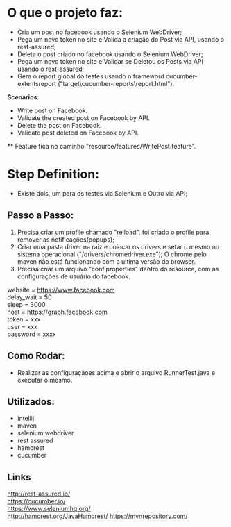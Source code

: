 
# O que o projeto faz:
- Cria um post no facebook usando o Selenium WebDriver;
- Pega um novo token no site e Valida a criação do Post via API, usando o rest-assured;
- Deleta o post criado no facebook usando o Selenium WebDriver;
- Pega um novo token no site e Validar se Deletou os Posts via API usando o rest-assured;
- Gera o report global do testes usando o frameword cucumber-extentsreport ("target\cucumber-reports\report.html").

**Scenarios:**
- Write post on Facebook.
- Validate the created post on Facebook by API.
- Delete the post on Facebook.
- Validate post deleted on Facebook by API.

** Feature fica no caminho "resource/features/WritePost.feature".

# Step Definition:
- Existe dois, um para os testes via Selenium e Outro via API;

## Passo  a Passo:
1. Precisa criar um profile chamado "reiload", foi criado o profile para remover as notificações(popups);
2. Criar uma pasta driver na raiz e colocar os drivers e setar o mesmo no sistema operacional ("/drivers/chromedriver.exe");
   O chrome pelo maven não está funcionando com a ultima versão do browser.
3. Precisa criar um arquivo "conf.properties" dentro do resource, com as configurações de usuário do facebook.

website = https://www.facebook.com  
delay_wait = 50  
sleep =  3000  
host = https://graph.facebook.com  
token = xxx  
user = xxx  
password = xxxx  

## Como Rodar:

- Realizar as configuraçãoes acima e abrir o arquivo RunnerTest.java e executar o mesmo.

## Utilizados:
- intellij
- maven
- selenium webdriver
- rest assured
- hamcrest
- cucumber

## Links
http://rest-assured.io/  
https://cucumber.io/  
https://www.seleniumhq.org/  
http://hamcrest.org/JavaHamcrest/
https://mvnrepository.com/

